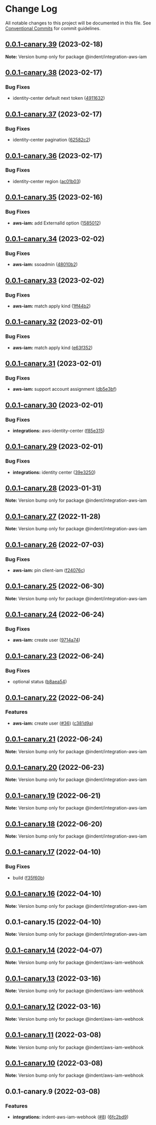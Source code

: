 # Change Log

All notable changes to this project will be documented in this file.
See [Conventional Commits](https://conventionalcommits.org) for commit guidelines.

## [0.0.1-canary.39](https://github.com/indentapis/integrations/compare/@indent/integration-aws-iam@0.0.1-canary.38...@indent/integration-aws-iam@0.0.1-canary.39) (2023-02-18)

**Note:** Version bump only for package @indent/integration-aws-iam





## [0.0.1-canary.38](https://github.com/indentapis/integrations/compare/@indent/integration-aws-iam@0.0.1-canary.37...@indent/integration-aws-iam@0.0.1-canary.38) (2023-02-17)


### Bug Fixes

* identity-center default next token ([4911632](https://github.com/indentapis/integrations/commit/49116322c8e62dc71f51661e0d4a1e37370611e2))





## [0.0.1-canary.37](https://github.com/indentapis/integrations/compare/@indent/integration-aws-iam@0.0.1-canary.36...@indent/integration-aws-iam@0.0.1-canary.37) (2023-02-17)


### Bug Fixes

* identity-center pagination ([62582c2](https://github.com/indentapis/integrations/commit/62582c2564075a14a13b43fcb4054dcd41442f31))





## [0.0.1-canary.36](https://github.com/indentapis/integrations/compare/@indent/integration-aws-iam@0.0.1-canary.35...@indent/integration-aws-iam@0.0.1-canary.36) (2023-02-17)


### Bug Fixes

* identity-center region ([ac01b03](https://github.com/indentapis/integrations/commit/ac01b038d52c1ba2de6b9bbf675838d8c431e0e9))





## [0.0.1-canary.35](https://github.com/indentapis/integrations/compare/@indent/integration-aws-iam@0.0.1-canary.34...@indent/integration-aws-iam@0.0.1-canary.35) (2023-02-16)


### Bug Fixes

* **aws-iam:** add ExternalId option ([1585012](https://github.com/indentapis/integrations/commit/15850124eed150603aad7ee884bdd7b1b51eb793))





## [0.0.1-canary.34](https://github.com/indentapis/integrations/compare/@indent/integration-aws-iam@0.0.1-canary.33...@indent/integration-aws-iam@0.0.1-canary.34) (2023-02-02)


### Bug Fixes

* **aws-iam:** ssoadmin ([48010b2](https://github.com/indentapis/integrations/commit/48010b2569c53e34dfe33336cd63c4734c76f0df))





## [0.0.1-canary.33](https://github.com/indentapis/integrations/compare/@indent/integration-aws-iam@0.0.1-canary.32...@indent/integration-aws-iam@0.0.1-canary.33) (2023-02-02)


### Bug Fixes

* **aws-iam:** match apply kind ([1ff44b2](https://github.com/indentapis/integrations/commit/1ff44b2e35c92c765afa500deea226778b43572d))





## [0.0.1-canary.32](https://github.com/indentapis/integrations/compare/@indent/integration-aws-iam@0.0.1-canary.31...@indent/integration-aws-iam@0.0.1-canary.32) (2023-02-01)


### Bug Fixes

* **aws-iam:** match apply kind ([e63f352](https://github.com/indentapis/integrations/commit/e63f352358b96ee7385d25430fc72025cfdd2133))





## [0.0.1-canary.31](https://github.com/indentapis/integrations/compare/@indent/integration-aws-iam@0.0.1-canary.30...@indent/integration-aws-iam@0.0.1-canary.31) (2023-02-01)


### Bug Fixes

* **aws-iam:** support account assignment ([db5e3bf](https://github.com/indentapis/integrations/commit/db5e3bffda84aec8baedf0e97faebcd4dd6be6fb))





## [0.0.1-canary.30](https://github.com/indentapis/integrations/compare/@indent/integration-aws-iam@0.0.1-canary.29...@indent/integration-aws-iam@0.0.1-canary.30) (2023-02-01)


### Bug Fixes

* **integrations:** aws-identity-center ([f85e315](https://github.com/indentapis/integrations/commit/f85e315d7a8fd2efbede1d3260f4a738afdd5cb7))





## [0.0.1-canary.29](https://github.com/indentapis/integrations/compare/@indent/integration-aws-iam@0.0.1-canary.28...@indent/integration-aws-iam@0.0.1-canary.29) (2023-02-01)


### Bug Fixes

* **integrations:** identity center ([39e3250](https://github.com/indentapis/integrations/commit/39e3250f0a373dbe9782db9b1be995e8a2547e6d))





## [0.0.1-canary.28](https://github.com/indentapis/integrations/compare/@indent/integration-aws-iam@0.0.1-canary.27...@indent/integration-aws-iam@0.0.1-canary.28) (2023-01-31)

**Note:** Version bump only for package @indent/integration-aws-iam





## [0.0.1-canary.27](https://github.com/indentapis/integrations/compare/@indent/integration-aws-iam@0.0.1-canary.26...@indent/integration-aws-iam@0.0.1-canary.27) (2022-11-28)

**Note:** Version bump only for package @indent/integration-aws-iam





## [0.0.1-canary.26](https://github.com/indentapis/integrations/compare/@indent/integration-aws-iam@0.0.1-canary.25...@indent/integration-aws-iam@0.0.1-canary.26) (2022-07-03)


### Bug Fixes

* **aws-iam:** pin client-iam ([f24076c](https://github.com/indentapis/integrations/commit/f24076cb54feeaa0f2c74c8764eac88b16b20ec4))





## [0.0.1-canary.25](https://github.com/indentapis/integrations/compare/@indent/integration-aws-iam@0.0.1-canary.24...@indent/integration-aws-iam@0.0.1-canary.25) (2022-06-30)

**Note:** Version bump only for package @indent/integration-aws-iam





## [0.0.1-canary.24](https://github.com/indentapis/integrations/compare/@indent/integration-aws-iam@0.0.1-canary.23...@indent/integration-aws-iam@0.0.1-canary.24) (2022-06-24)


### Bug Fixes

* **aws-iam:** create user ([9714a74](https://github.com/indentapis/integrations/commit/9714a74d3fb0f5acf19de2a364e60d7572fd7e12))





## [0.0.1-canary.23](https://github.com/indentapis/integrations/compare/@indent/integration-aws-iam@0.0.1-canary.22...@indent/integration-aws-iam@0.0.1-canary.23) (2022-06-24)


### Bug Fixes

* optional status ([b8aea54](https://github.com/indentapis/integrations/commit/b8aea54147dca9620d0d96cc4da3a1c1de1879c7))





## [0.0.1-canary.22](https://github.com/indentapis/integrations/compare/@indent/integration-aws-iam@0.0.1-canary.21...@indent/integration-aws-iam@0.0.1-canary.22) (2022-06-24)


### Features

* **aws-iam:** create user ([#36](https://github.com/indentapis/integrations/issues/36)) ([c381d9a](https://github.com/indentapis/integrations/commit/c381d9a166f4af7df1844be54385c1f66119ee69))





## [0.0.1-canary.21](https://github.com/indentapis/integrations/compare/@indent/integration-aws-iam@0.0.1-canary.20...@indent/integration-aws-iam@0.0.1-canary.21) (2022-06-24)

**Note:** Version bump only for package @indent/integration-aws-iam





## [0.0.1-canary.20](https://github.com/indentapis/integrations/compare/@indent/integration-aws-iam@0.0.1-canary.19...@indent/integration-aws-iam@0.0.1-canary.20) (2022-06-23)

**Note:** Version bump only for package @indent/integration-aws-iam





## [0.0.1-canary.19](https://github.com/indentapis/integrations/compare/@indent/integration-aws-iam@0.0.1-canary.18...@indent/integration-aws-iam@0.0.1-canary.19) (2022-06-21)

**Note:** Version bump only for package @indent/integration-aws-iam





## [0.0.1-canary.18](https://github.com/indentapis/integrations/compare/@indent/integration-aws-iam@0.0.1-canary.17...@indent/integration-aws-iam@0.0.1-canary.18) (2022-06-20)

**Note:** Version bump only for package @indent/integration-aws-iam





## [0.0.1-canary.17](https://github.com/indentapis/integrations/compare/@indent/integration-aws-iam@0.0.1-canary.16...@indent/integration-aws-iam@0.0.1-canary.17) (2022-04-10)


### Bug Fixes

* build ([f35f60b](https://github.com/indentapis/integrations/commit/f35f60be6050a9f50ae5617be3583c6454e0d5d9))





## [0.0.1-canary.16](https://github.com/indentapis/integrations/compare/@indent/integration-aws-iam@0.0.1-canary.15...@indent/integration-aws-iam@0.0.1-canary.16) (2022-04-10)

**Note:** Version bump only for package @indent/integration-aws-iam





## 0.0.1-canary.15 (2022-04-10)

**Note:** Version bump only for package @indent/integration-aws-iam





## [0.0.1-canary.14](https://github.com/indentapis/integrations/compare/@indent/aws-iam-webhook@0.0.1-canary.13...@indent/aws-iam-webhook@0.0.1-canary.14) (2022-04-07)

**Note:** Version bump only for package @indent/aws-iam-webhook





## [0.0.1-canary.13](https://github.com/indentapis/integrations/compare/@indent/aws-iam-webhook@0.0.1-canary.12...@indent/aws-iam-webhook@0.0.1-canary.13) (2022-03-16)

**Note:** Version bump only for package @indent/aws-iam-webhook





## [0.0.1-canary.12](https://github.com/indentapis/integrations/compare/@indent/aws-iam-webhook@0.0.1-canary.11...@indent/aws-iam-webhook@0.0.1-canary.12) (2022-03-16)

**Note:** Version bump only for package @indent/aws-iam-webhook





## [0.0.1-canary.11](https://github.com/indentapis/integrations/compare/@indent/aws-iam-webhook@0.0.1-canary.10...@indent/aws-iam-webhook@0.0.1-canary.11) (2022-03-08)

**Note:** Version bump only for package @indent/aws-iam-webhook





## [0.0.1-canary.10](https://github.com/indentapis/integrations/compare/@indent/aws-iam-webhook@0.0.1-canary.9...@indent/aws-iam-webhook@0.0.1-canary.10) (2022-03-08)

**Note:** Version bump only for package @indent/aws-iam-webhook





## 0.0.1-canary.9 (2022-03-08)


### Features

* **integrations:** indent-aws-iam-webhook ([#8](https://github.com/indentapis/integrations/issues/8)) ([6fc2bd9](https://github.com/indentapis/integrations/commit/6fc2bd99b876bbbfe7cbd4610ada7807309e46e7))
